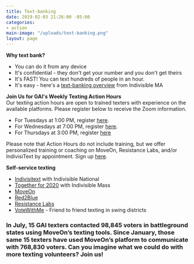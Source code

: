 ```yaml
---
title: Text-banking
date: 2019-02-03 21:26:00 -05:00
categories:
- action
main-image: "/uploads/text-banking.png"
layout: page
---
```


**Why text bank?**
* You can do it from any device
* It's confidential - they don't get your number and you don't get theirs
* It's FAST! You can text hundreds of people in an hour.
* It's easy - here's a [text-banking overview](https://www.indivisible-ma.org/training-texting) from Indivisible MA

**Join Us for GAI's Weekly Texting Action Hours** <BR>
Our texting action hours are open to trained texters with experience on the available platforms. Please register below to receive the Zoom information.
* For Tuesdays at 1:00 PM, register [here](https://www.mobilize.us/indivisiblegreaterandover/event/269823/).
* For Wednesdays at 7:00 PM, register [here](https://www.mobilize.us/indivisiblegreaterandover/event/269811/). 
* For Thursdays at 3:00 PM, register [here](https://www.mobilize.us/indivisiblegreaterandover/event/288400/)

Please note that Action Hours do not include training, but we offer personalized training or coaching on MoveOn, Resistance Labs, and/or IndivisiText by appointment. Sign up [here](https://calendly.com/texting-office-hours).

**Self-service texting**
* [Indivisitext](https://indivisible.org/indivisitext-team-quiz) with Indivisible National
* [Together for 2020](https://togetherfor2020.org/resources/texting-overview-guide/) with Indivisible Mass
* [MoveOn](https://bit.ly/2Iu0Wsa)
* [Red2Blue](https://www.red2blue.org/volunteer-for-democratic-voter-texting)
* [Resistance Labs](https://resistancelabs.com/volunteer)
* [VoteWithMe](https://votewithme.us/) - Friend to friend texting in swing districts

### In July, 15 GAI texters contacted 98,845 voters in battleground states using MoveOn’s texting tools.  Since January, those same 15 texters have used MoveOn’s platform to communicate with 768,830 voters.  Can you imagine what we could do with more texting volunteers?  Join us! 